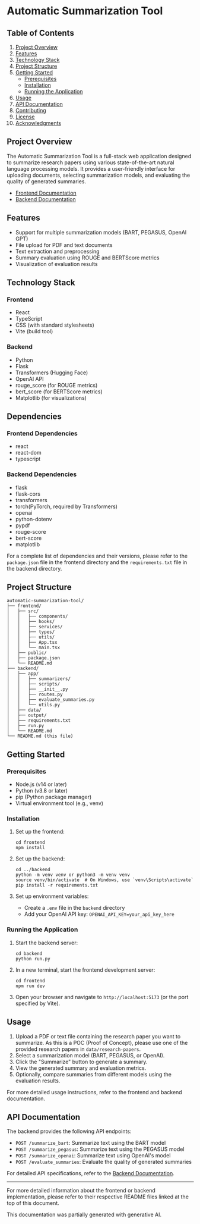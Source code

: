 # Automatic Summarization Tool

## Table of Contents

1. [Project Overview](#project-overview)
2. [Features](#features)
3. [Technology Stack](#technology-stack)
4. [Project Structure](#project-structure)
5. [Getting Started](#getting-started)
   - [Prerequisites](#prerequisites)
   - [Installation](#installation)
   - [Running the Application](#running-the-application)
6. [Usage](#usage)
7. [API Documentation](#api-documentation)
8. [Contributing](#contributing)
9. [License](#license)
10. [Acknowledgments](#acknowledgments)

## Project Overview

The Automatic Summarization Tool is a full-stack web application designed to summarize research papers using various state-of-the-art natural language processing models. It provides a user-friendly interface for uploading documents, selecting summarization models, and evaluating the quality of generated summaries.

- [Frontend Documentation](frontend/README.md)
- [Backend Documentation](backend/README.md)

## Features

- Support for multiple summarization models (BART, PEGASUS, OpenAI GPT)
- File upload for PDF and text documents
- Text extraction and preprocessing
- Summary evaluation using ROUGE and BERTScore metrics
- Visualization of evaluation results

## Technology Stack

### Frontend
- React
- TypeScript
- CSS (with standard stylesheets)
- Vite (build tool)

### Backend
- Python
- Flask
- Transformers (Hugging Face)
- OpenAI API
- rouge_score (for ROUGE metrics)
- bert_score (for BERTScore metrics)
- Matplotlib (for visualizations)

## Dependencies

### Frontend Dependencies
- react
- react-dom
- typescript

### Backend Dependencies
- flask
- flask-cors
- transformers
- torch(PyTorch, required by Transformers)
- openai
- python-dotenv
- pypdf
- rouge-score
- bert-score
- matplotlib

For a complete list of dependencies and their versions, please refer to the `package.json` file in the frontend directory and the `requirements.txt` file in the backend directory.


## Project Structure

```
automatic-summarization-tool/
├── frontend/
│   ├── src/
│   │   ├── components/
│   │   ├── hooks/
│   │   ├── services/
│   │   ├── types/
│   │   ├── utils/
│   │   ├── App.tsx
│   │   └── main.tsx
│   ├── public/
│   ├── package.json
│   └── README.md
├── backend/
│   ├── app/
│   │   ├── summarizers/
│   │   ├── scripts/
│   │   ├── __init__.py
│   │   ├── routes.py
│   │   ├── evaluate_summaries.py
│   │   └── utils.py
│   ├── data/
│   ├── output/
│   ├── requirements.txt
│   ├── run.py
│   └── README.md
└── README.md (this file)
```

## Getting Started

### Prerequisites

- Node.js (v14 or later)
- Python (v3.8 or later)
- pip (Python package manager)
- Virtual environment tool (e.g., venv)

### Installation

1. Set up the frontend:
   ```
   cd frontend
   npm install
   ```

2. Set up the backend:
   ```
   cd ../backend
   python -m venv venv or python3 -m venv venv
   source venv/bin/activate  # On Windows, use `venv\Scripts\activate`
   pip install -r requirements.txt
   ```

3. Set up environment variables:
   - Create a `.env` file in the `backend` directory
   - Add your OpenAI API key: `OPENAI_API_KEY=your_api_key_here`

### Running the Application

1. Start the backend server:
   ```
   cd backend
   python run.py
   ```

2. In a new terminal, start the frontend development server:
   ```
   cd frontend
   npm run dev
   ```

3. Open your browser and navigate to `http://localhost:5173` (or the port specified by Vite).

## Usage

1. Upload a PDF or text file containing the research paper you want to summarize. As this is a POC (Proof of Concept), please use one of the provided research papers in `data/research-papers`.
2. Select a summarization model (BART, PEGASUS, or OpenAI).
3. Click the "Summarize" button to generate a summary.
4. View the generated summary and evaluation metrics.
5. Optionally, compare summaries from different models using the evaluation results.

For more detailed usage instructions, refer to the frontend and backend documentation.

## API Documentation

The backend provides the following API endpoints:

- `POST /summarize_bart`: Summarize text using the BART model
- `POST /summarize_pegasus`: Summarize text using the PEGASUS model
- `POST /summarize_openai`: Summarize text using OpenAI's model
- `POST /evaluate_summaries`: Evaluate the quality of generated summaries

For detailed API specifications, refer to the [Backend Documentation](backend/README.md#api-endpoints).


---

For more detailed information about the frontend or backend implementation, please refer to their respective README files linked at the top of this document.

This documentation was partially generated with generative AI.